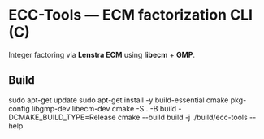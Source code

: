 # ECC-Tools — ECM factorization CLI (C)

Integer factoring via **Lenstra ECM** using **libecm** + **GMP**.

## Build
sudo apt-get update
sudo apt-get install -y build-essential cmake pkg-config libgmp-dev libecm-dev
cmake -S . -B build -DCMAKE_BUILD_TYPE=Release
cmake --build build -j
./build/ecc-tools --help
